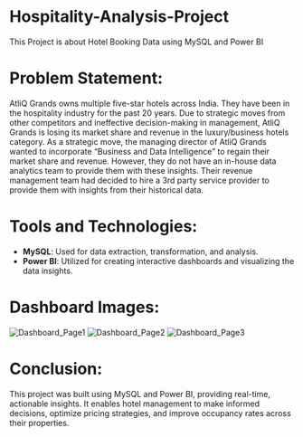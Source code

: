 # Hospitality-Analysis-Project
This Project is about Hotel Booking Data using MySQL and Power BI
# Problem Statement:
AtliQ Grands owns multiple five-star hotels across India. They have been in the hospitality industry for the past 20 years. Due to strategic moves from other competitors and ineffective decision-making in management, AtliQ Grands is losing its market share and revenue in the luxury/business hotels category. As a strategic move, the managing director of AtliQ Grands wanted to incorporate “Business and Data Intelligence” to regain their market share and revenue. However, they do not have an in-house data analytics team to provide them with these insights. Their revenue management team had decided to hire a 3rd party service provider to provide them with insights from their historical data.
# Tools and Technologies:
- **MySQL**: Used for data extraction, transformation, and analysis.
- **Power BI**: Utilized for creating interactive dashboards and visualizing the data insights.
# Dashboard Images:
![Dashboard_Page1](https://github.com/user-attachments/assets/4ca8e41d-5f28-4ed2-9e66-dd56015abdbd)
![Dashboard_Page2](https://github.com/user-attachments/assets/75d8cbc0-3c5f-4c58-a461-af418d4e807d)
![Dashboard_Page3](https://github.com/user-attachments/assets/db4f7e98-6c93-4bff-858a-9067a703f22e)

# Conclusion: 
This project was built using MySQL and Power BI, providing real-time, actionable insights. It enables hotel management to make informed decisions, optimize pricing strategies, and improve occupancy rates across their properties.

